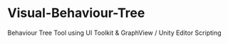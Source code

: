 # Visual-Behaviour-Tree
Behaviour Tree Tool using UI Toolkit &amp; GraphView / Unity Editor Scripting
